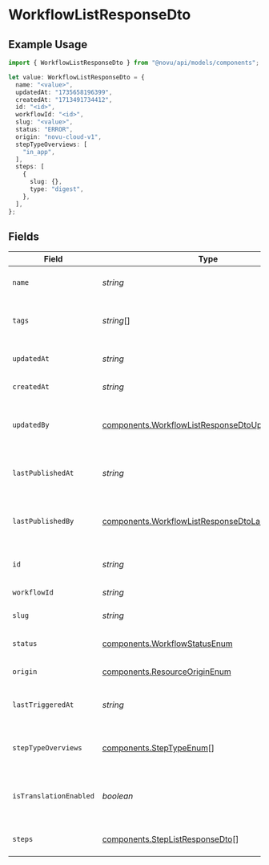 # WorkflowListResponseDto

## Example Usage

```typescript
import { WorkflowListResponseDto } from "@novu/api/models/components";

let value: WorkflowListResponseDto = {
  name: "<value>",
  updatedAt: "1735658196399",
  createdAt: "1713491734412",
  id: "<id>",
  workflowId: "<id>",
  slug: "<value>",
  status: "ERROR",
  origin: "novu-cloud-v1",
  stepTypeOverviews: [
    "in_app",
  ],
  steps: [
    {
      slug: {},
      type: "digest",
    },
  ],
};
```

## Fields

| Field                                                                                                                  | Type                                                                                                                   | Required                                                                                                               | Description                                                                                                            |
| ---------------------------------------------------------------------------------------------------------------------- | ---------------------------------------------------------------------------------------------------------------------- | ---------------------------------------------------------------------------------------------------------------------- | ---------------------------------------------------------------------------------------------------------------------- |
| `name`                                                                                                                 | *string*                                                                                                               | :heavy_check_mark:                                                                                                     | Name of the workflow                                                                                                   |
| `tags`                                                                                                                 | *string*[]                                                                                                             | :heavy_minus_sign:                                                                                                     | Tags associated with the workflow                                                                                      |
| `updatedAt`                                                                                                            | *string*                                                                                                               | :heavy_check_mark:                                                                                                     | Last updated timestamp                                                                                                 |
| `createdAt`                                                                                                            | *string*                                                                                                               | :heavy_check_mark:                                                                                                     | Creation timestamp                                                                                                     |
| `updatedBy`                                                                                                            | [components.WorkflowListResponseDtoUpdatedBy](../../models/components/workflowlistresponsedtoupdatedby.md)             | :heavy_minus_sign:                                                                                                     | User who last updated the workflow                                                                                     |
| `lastPublishedAt`                                                                                                      | *string*                                                                                                               | :heavy_minus_sign:                                                                                                     | Timestamp of the last workflow publication                                                                             |
| `lastPublishedBy`                                                                                                      | [components.WorkflowListResponseDtoLastPublishedBy](../../models/components/workflowlistresponsedtolastpublishedby.md) | :heavy_minus_sign:                                                                                                     | User who last published the workflow                                                                                   |
| `id`                                                                                                                   | *string*                                                                                                               | :heavy_check_mark:                                                                                                     | Unique database identifier                                                                                             |
| `workflowId`                                                                                                           | *string*                                                                                                               | :heavy_check_mark:                                                                                                     | Workflow identifier                                                                                                    |
| `slug`                                                                                                                 | *string*                                                                                                               | :heavy_check_mark:                                                                                                     | Workflow slug                                                                                                          |
| `status`                                                                                                               | [components.WorkflowStatusEnum](../../models/components/workflowstatusenum.md)                                         | :heavy_check_mark:                                                                                                     | Status of the workflow                                                                                                 |
| `origin`                                                                                                               | [components.ResourceOriginEnum](../../models/components/resourceoriginenum.md)                                         | :heavy_check_mark:                                                                                                     | Origin of the layout                                                                                                   |
| `lastTriggeredAt`                                                                                                      | *string*                                                                                                               | :heavy_minus_sign:                                                                                                     | Timestamp of the last workflow trigger                                                                                 |
| `stepTypeOverviews`                                                                                                    | [components.StepTypeEnum](../../models/components/steptypeenum.md)[]                                                   | :heavy_check_mark:                                                                                                     | Overview of step types in the workflow                                                                                 |
| `isTranslationEnabled`                                                                                                 | *boolean*                                                                                                              | :heavy_minus_sign:                                                                                                     | Is translation enabled for the workflow                                                                                |
| `steps`                                                                                                                | [components.StepListResponseDto](../../models/components/steplistresponsedto.md)[]                                     | :heavy_check_mark:                                                                                                     | Steps of the workflow                                                                                                  |